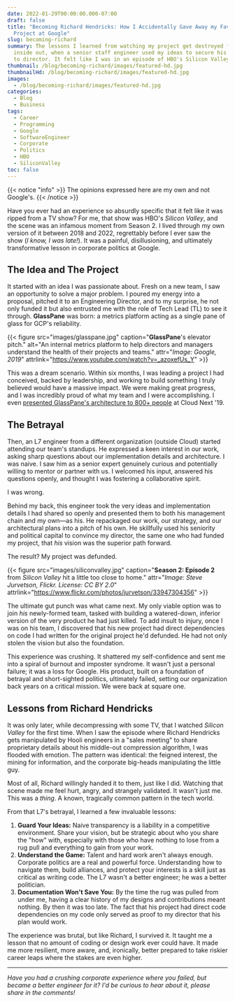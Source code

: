```yaml
---
date: 2022-01-29T00:00:00.000-07:00
draft: false
title: "Becoming Richard Hendricks: How I Accidentally Gave Away my Favorite
  Project at Google"
slug: becoming-richard
summary: The lessons I learned from watching my project get destroyed from the
  inside out, when a senior staff engineer used my ideas to secure his promotion
  to director. It felt like I was in an episode of HBO's Silicon Valley.
thumbnail: /blog/becoming-richard/images/featured-hd.jpg
thumbnailHd: /blog/becoming-richard/images/featured-hd.jpg
images:
  - /blog/becoming-richard/images/featured-hd.jpg
categories:
  - Blog
  - Business
tags:
  - Career
  - Programming
  - Google
  - SoftwareEngineer
  - Corporate
  - Politics
  - HBO
  - SiliconValley
toc: false
---
```


{{< notice "info" >}}
The opinions expressed here are my own and not Google's.
{{< /notice >}}

Have you ever had an experience so absurdly specific that it felt like it was ripped from a TV show? For me, that show was HBO's *Silicon Valley*, and the scene was an infamous moment from Season 2. I lived through my own version of it between 2018 and 2022, regrettably before I ever saw the show (*I know, I was late!*). It was a painful, disillusioning, and ultimately transformative lesson in corporate politics at Google.

## The Idea and The Project

It started with an idea I was passionate about. Fresh on a new team, I saw an opportunity to solve a major problem. I poured my energy into a proposal, pitched it to an Engineering Director, and to my surprise, he not only funded it but also entrusted me with the role of Tech Lead (TL) to see it through. **GlassPane** was born: a metrics platform acting as a single pane of glass for GCP's reliability.

{{< figure src="images/glasspane.jpg" caption="**GlassPane**'s elevator pitch." alt="An internal metrics platform to help directors and managers understand the health of their projects and teams." attr="*Image: Google, 2019*" attrlink="https://www.youtube.com/watch?v=_azoxefUs_Y" >}}

This was a dream scenario. Within six months, I was leading a project I had conceived, backed by leadership, and working to build something I truly believed would have a massive impact. We were making great progress, and I was incredibly proud of what my team and I were accomplishing. I even [presented GlassPane's architecture to 800+ people](/project/cloud-next-talk/) at Cloud Next '19.

## The Betrayal

Then, an L7 engineer from a different organization (outside Cloud) started attending our team's standups. He expressed a keen interest in our work, asking sharp questions about our implementation details and architecture. I was naive. I saw him as a senior expert genuinely curious and potentially willing to mentor or partner with us. I welcomed his input, answered his questions openly, and thought I was fostering a collaborative spirit.

I was wrong.

Behind my back, this engineer took the very ideas and implementation details I had shared so openly and presented them to both his management chain and my own—as his. He repackaged our work, our strategy, and our architectural plans into a pitch of his own. He skillfully used his seniority and political capital to convince my director, the same one who had funded my project, that *his* vision was the superior path forward.

The result? My project was defunded.

{{< figure src="images/siliconvalley.jpg" caption="**Season 2: Episode 2** from *Silicon Valley* hit a little too close to home." attr="*Image: Steve Jurvetson, Flickr. License: CC BY 2.0*" attrlink="https://www.flickr.com/photos/jurvetson/33947304356" >}}

The ultimate gut punch was what came next. My only viable option was to join *his* newly-formed team, tasked with building a watered-down, inferior version of the very product he had just killed. To add insult to injury, once I was on his team, I discovered that his new project had direct dependencies on code I had written for the original project he'd defunded. He had not only stolen the vision but also the foundation.

This experience was crushing. It shattered my self-confidence and sent me into a spiral of burnout and imposter syndrome. It wasn't just a personal failure; it was a loss for Google. His product, built on a foundation of betrayal and short-sighted politics, ultimately failed, setting our organization back years on a critical mission. We were back at square one.

## Lessons from Richard Hendricks

It was only later, while decompressing with some TV, that I watched *Silicon Valley* for the first time. When I saw the episode where Richard Hendricks gets manipulated by Hooli engineers in a "sales meeting" to share proprietary details about his middle-out compression algorithm, I was flooded with emotion. The pattern was identical: the feigned interest, the mining for information, and the corporate big-heads manipulating the little guy.

Most of all, Richard willingly handed it to them, just like I did. Watching that scene made me feel hurt, angry, and strangely validated. It wasn't just me. This was a *thing*. A known, tragically common pattern in the tech world.

From that L7's betrayal, I learned a few invaluable lessons:

1.  **Guard Your Ideas:** Naive transparency is a liability in a competitive environment. Share your vision, but be strategic about who you share the "how" with, especially with those who have nothing to lose from a rug pull and everything to gain from your work.
2.  **Understand the Game:** Talent and hard work aren't always enough. Corporate politics are a real and powerful force. Understanding how to navigate them, build alliances, and protect your interests is a skill just as critical as writing code. The L7 wasn't a better engineer; he was a better politician.
3.  **Documentation Won't Save You:** By the time the rug was pulled from under me, having a clear history of my designs and contributions meant nothing. By then it was too late. The fact that his project had direct code dependencies on my code only served as proof to my director that his plan would work.

The experience was brutal, but like Richard, I survived it. It taught me a lesson that no amount of coding or design work ever could have. It made me more resilient, more aware, and, ironically, better prepared to take riskier career leaps where the stakes are even higher.

---

*Have you had a crushing corporate experience where you failed, but became a better engineer for it? I'd be curious to hear about it, please share in the comments!*
